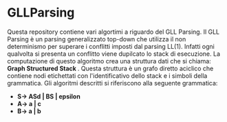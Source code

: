 # GLLParsing
Questa repository contiene vari algortimi a riguardo del GLL Parsing. Il GLL Parsing è un parsing generalizzato top-down che utilizza il non determinismo 
per superare i conflitti imposti dal parsing LL(1). Infatti ogni qualvolta si presenta un conflitto viene dupilcato lo stack di esecuzione.
La computazione di questo algoritmo crea una struttura dati che si chiama: <b> Graph Structured Stack </b>. Questa struttura è un grafo diretto aciclico
che contiene nodi etichettati con l'identificativo dello stack e i simboli della grammatica. Gli algoritmi descritti si riferiscono alla seguente grammatica:

+ <b> S->  ASd | BS | epsilon
+ A->  a | c 
+ B->  a | b </b>
